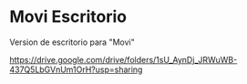 # Movi Escritorio

Version de escritorio para "Movi"

https://drive.google.com/drive/folders/1sU_AynDj_JRWuWB-437Q5LbGVnUm1OrH?usp=sharing